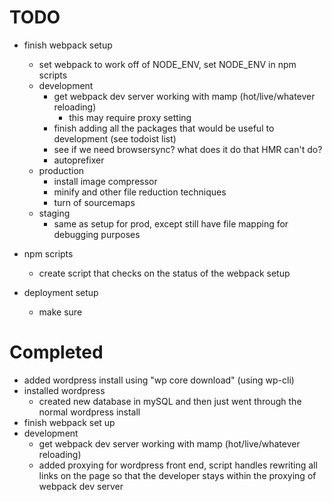 # TODO
- finish webpack setup
  - set webpack to work off of NODE_ENV, set NODE_ENV in npm scripts
  - development
    - get webpack dev server working with mamp (hot/live/whatever reloading)
      - this may require proxy setting
    - finish adding all the packages that would be useful to development (see todoist list)
    - see if we need browsersync? what does it do that HMR can't do?
    - autoprefixer
  - production
    - install image compressor
    - minify and other file reduction techniques
    - turn of sourcemaps
  - staging
    - same as setup for prod, except still have file mapping for debugging purposes
- npm scripts
  - create script that checks on the status of the webpack setup

- deployment setup
  - make sure



# Completed
- added wordpress install using "wp core download" (using wp-cli)
- installed wordpress
  - created new database in mySQL and then just went through the normal wordpress install
- finish webpack set up
- development
  - get webpack dev server working with mamp (hot/live/whatever reloading)
  - added proxying for wordpress front end, script handles rewriting all links on the page so that
    the developer stays within the proxying of webpack dev server
